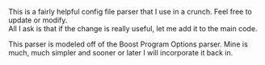 This is a fairly helpful config file parser that I use in a crunch.  Feel free to update or modify.  
All I ask is that if the change is really useful, let me add it to the main code. 

This parser is modeled off of the Boost Program Options parser.  Mine is much, much simpler and 
sooner or later I will incorporate it back in.  


